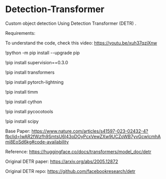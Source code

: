 # Detection-Transformer

Custom object detection Using Detection Transformer (DETR) .

Requirements:

To understand the code, check this video: https://youtu.be/xuh37qziXnw

!python -m pip install --upgrade pip

!pip install supervision==0.3.0

!pip install transformers

!pip install pytorch-lightning

!pip install timm

!pip install cython

!pip install pycocotools

!pip install scipy


Base Paper: https://www.nature.com/articles/s41597-023-02432-4?fbclid=IwAR2fWzfh9SmtsU6l43oDOyPcxVewZXw9UCZoWB7yvGcwlcmhAmi8EoSd6kg#code-availability

Reference: https://huggingface.co/docs/transformers/model_doc/detr

Original DETR paper: https://arxiv.org/abs/2005.12872

Original DETR repo: https://github.com/facebookresearch/detr
